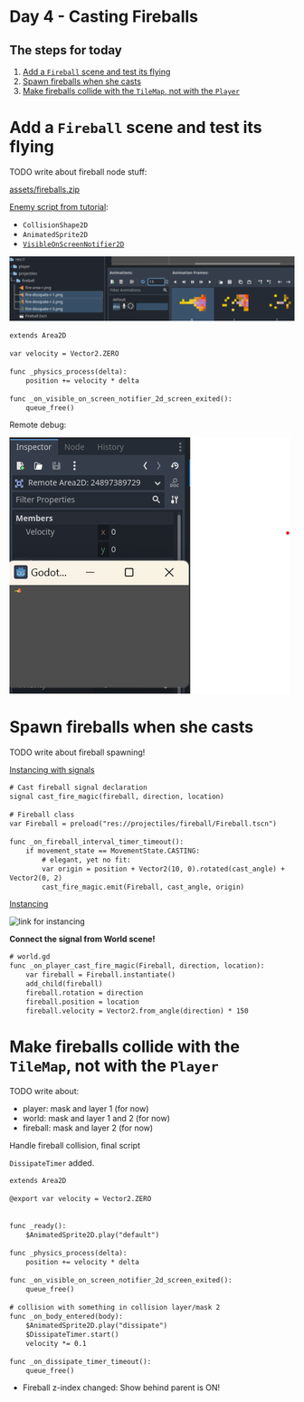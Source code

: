 # Day 4 - Casting Fireballs


## The steps for today

1. [Add a `Fireball` scene and test its flying](#add-a-fireball-scene-and-test-its-flying)
2. [Spawn fireballs when she casts](#spawn-fireballs-when-she-casts)
3. [Make fireballs collide with the `TileMap`, not with the `Player`](#make-fireballs-collide-with-the-tilemap-not-with-the-player)

# Add a `Fireball` scene and test its flying

TODO write about fireball node stuff:

[assets/fireballs.zip](https://github.com/Teaching-myself-Godot/rewriting-zelia-tutorial/raw/main/assets/fireballs.zip)


[Enemy script from tutorial](https://docs.godotengine.org/en/stable/getting_started/first_2d_game/04.creating_the_enemy.html#enemy-script):

- `CollisionShape2D`
- `AnimatedSprite2D`
- [`VisibleOnScreenNotifier2D`](https://docs.godotengine.org/en/stable/classes/class_visibleonscreennotifier2d.html#class-visibleonscreennotifier2d)


![animations setup](screenshots/fireball-animations.png)

```gdscript
extends Area2D

var velocity = Vector2.ZERO

func _physics_process(delta):
	position += velocity * delta

func _on_visible_on_screen_notifier_2d_screen_exited():
	queue_free()

```

Remote debug:

![remote debug](screenshots/remote_debug_fireball.png)


# Spawn fireballs when she casts

TODO write about fireball spawning!

[Instancing with signals](https://docs.godotengine.org/en/stable/tutorials/scripting/instancing_with_signals.html)

```gdscript
# Cast fireball signal declaration
signal cast_fire_magic(fireball, direction, location)

# Fireball class
var Fireball = preload("res://projectiles/fireball/Fireball.tscn")

func _on_fireball_interval_timer_timeout():
	if movement_state == MovementState.CASTING:
		# elegant, yet no fit:
		var origin = position + Vector2(10, 0).rotated(cast_angle) + Vector2(0, 2)
		cast_fire_magic.emit(Fireball, cast_angle, origin)
```


[Instancing](https://docs.godotengine.org/en/stable/getting_started/step_by_step/instancing.html#doc-instancing)

![link for instancing](https://docs.godotengine.org/en/stable/_images/instancing_scene_link_button.png)

**Connect the signal from World scene!**

```gdscript
# world.gd
func _on_player_cast_fire_magic(Fireball, direction, location):
	var fireball = Fireball.instantiate()
	add_child(fireball)
	fireball.rotation = direction
	fireball.position = location
	fireball.velocity = Vector2.from_angle(direction) * 150
```


# Make fireballs collide with the `TileMap`, not with the `Player`

TODO write about:

- player:   mask and layer 1 (for now)
- world:    mask and layer 1 and 2 (for now)
- fireball: mask and layer 2 (for now)

Handle fireball collision, final script

`DissipateTimer` added.

```gdscript
extends Area2D

@export var velocity = Vector2.ZERO


func _ready():
	$AnimatedSprite2D.play("default")

func _physics_process(delta):
	position += velocity * delta

func _on_visible_on_screen_notifier_2d_screen_exited():
	queue_free()

# collision with something in collision layer/mask 2
func _on_body_entered(body):
	$AnimatedSprite2D.play("dissipate")
	$DissipateTimer.start()
	velocity *= 0.1

func _on_dissipate_timer_timeout():
	queue_free()
```


- Fireball z-index changed: Show behind parent is ON!

